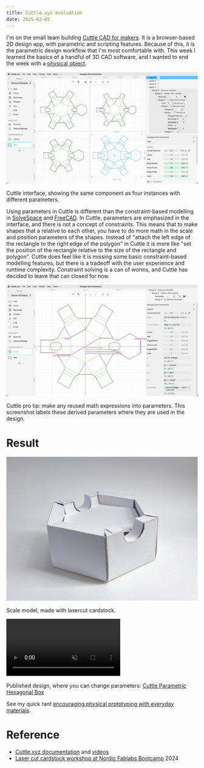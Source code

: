 ```yaml
---
title: Cuttle.xyz evaluation
date: 2025-02-05
---
```


I'm on the small team building [Cuttle CAD for makers](https://cuttle.xyz). It is a browser-based 2D design app, with parametric and scripting features. Because of this, it is the parametric design workflow that I'm most comfortable with. This week I learned the basics of a handful of 3D CAD software, and I wanted to end the week with a [physical object](cardboard-aided-design.md).

![Cuttle interface.](02-cuttle-xyz-interface.png)

Cuttle interface, showing the same component as four instances with different parameters.

Using parameters in Cuttle is different than the constraint-based modelling in [SolveSpace](02-solvespace.md) and [FreeCAD](02-freecad.md). In Cuttle, parameters are emphasized in the interface, and there is not a concept of constraints. This means that to make shapes that a relative to each other, you have to do more math in the scale and position parameters of the shapes. Instead of "attach the left edge of the rectangle to the right edge of the polygon" in Cuttle it is more like "set the position of the rectangle relative to the size of the rectangle and polygon". Cuttle does feel like it is missing some basic constraint-based modelling features, but there is a tradeoff with the user experience and runtime complexity. Constraint solving is a can of worms, and Cuttle has decided to leave that can closed for now.

![Cuttle interface with derived parameters labelled in pink.](02-cuttle-xyz-parameters.png)

Cuttle pro tip: make any reused math expressions into parameters. This screenshot labels these derived parameters where they are used in the design.

# Result

![Hex box prototype.](cardboard-aided-design-player.jpg)

Scale model, made with lasercut cardstock.

<video src="cardboard-aided-design-player-token.mp4" autoplay muted loop></video>

Published design, where you can change parameters: [Cuttle Parametric Hexagonal Box](https://cuttle.xyz/@forresto/Hexagon-Box-Parametric-65WPuv1YGPgR)

See my quick rant [encouraging physical prototyping with everyday materials](cardboard-aided-design.md).

# Reference

* [Cuttle.xyz documentation](https://cuttle.xyz/learn/getting-started-with-scripting) and [videos](https://cuttle.xyz/learn/video-tutorials)
* [Laser cut cardstock workshop at Nordic Fablabs Bootcamp](https://nordicfablabs.gitlab.io/nordic_fablabs_bootcamp_2024/workshops/cuttlexyz/) 2024
